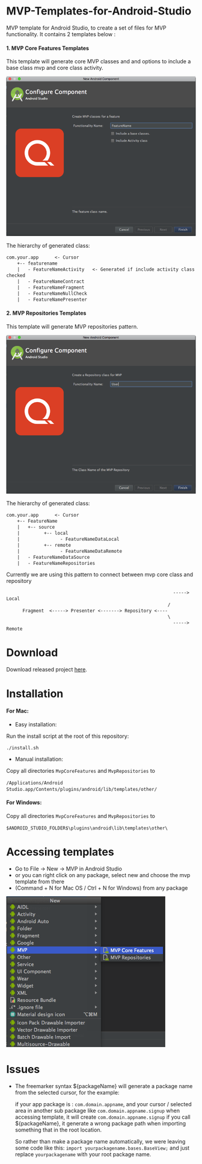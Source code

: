 # MVP-Templates-for-Android-Studio
MVP template for Android Studio, to create a set of files for MVP functionality.
It contains 2 templates below :


#### 1. MVP Core Features Templates
This template will generate core MVP classes and and options to include a base class mvp and core class activity.

![MVP Core Features UI](screenshots/mvp-core-features.png "MVP Core Features UI")

The hierarchy of generated class:
```
com.your.app      <- Cursor
    +-- featurename
    |   - FeatureNameActivity   <- Generated if include activity class checked
    |   - FeatureNameContract
    |   - FeatureNameFragment
    |   - FeatureNameNullCheck
    |   - FeatureNamePresenter
```


#### 2. MVP Repositories Templates
This template will generate MVP repositories pattern.

![MVP Repositories UI](screenshots/mvp-repositories.png "MVP Repositories UI")

The hierarchy of generated class:
```
com.your.app      <- Cursor
    +-- FeatureName
    |   +-- source
    |         +-- local
    |               - FeatureNameDataLocal
    |         +-- remote
    |               - FeatureNameDataRemote
    |   - FeatureNameDataSource
    |   - FeatureNameRepositories
```

Currently we are using this pattern to connect between mvp core class and repository
``` 
                                                              -----> Local
                                                            /
      Fragment  <-----> Presenter <-------> Repository <----
                                                            \
                                                              -----> Remote
```
# Download
Download released project [here](https://github.com/QasirID/MVP-Templates-for-Android-Studio/releases).

# Installation
#### For Mac:

- Easy installation:

Run the install script at the root of this repository:

```
./install.sh
```

- Manual installation:

Copy all directories `MvpCoreFeatures` and `MvpRepositories` to

`/Applications/Android Studio.app/Contents/plugins/android/lib/templates/other/`

#### For Windows:

Copy all directories `MvpCoreFeatures` and `MvpRepositories` to 

`$ANDROID_STUDIO_FOLDER$\plugins\android\lib\templates\other\`


# Accessing templates

- Go to File -> New -> MVP in Android Studio
- or you can right click on any package, select new and choose the mvp template from there
- (Command + N for Mac OS / Ctrl + N for Windows) from any package

![Accessing templates](screenshots/accessing-templates.png "Accessing templates")


# Issues
- The freemarker syntax ${packageName} will generate a package name from the selected cursor, 
for the example:

  if your app package is : ```com.domain.appname```, and your cursor / selected area in another sub package like          ```com.domain.appname.signup``` when accessing template, it will create ```com.domain.appname.signup``` if you call ${packageName}, it generate a wrong package path when importing something that in the root location. 
  
  So rather than make a package name automatically, we were leaving some code like this: ```import yourpackagename.bases.BaseView;``` and just replace ```yourpackagename``` with your root package name.
